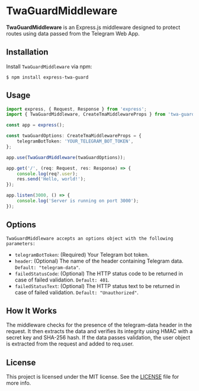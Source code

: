 # TwaGuardMiddleware

**TwaGuardMiddleware** is an Express.js middleware designed to protect routes using data passed from the Telegram Web App.

## Installation

Install `TwaGuardMiddleware` via npm:

```
$ npm install express-twa-guard
```

## Usage

```typescript
import express, { Request, Response } from 'express';
import { TwaGuardMiddleware, CreateTmaMiddlewareProps } from 'twa-guard-middleware';

const app = express();

const twaGuardOptions: CreateTmaMiddlewareProps = {
    telegramBotToken: 'YOUR_TELEGRAM_BOT_TOKEN',
};

app.use(TwaGuardMiddleware(twaGuardOptions));

app.get('/', (req: Request, res: Response) => {
    console.log(req?.user);
    res.send('Hello, world!');
});

app.listen(3000, () => {
    console.log('Server is running on port 3000');
});
```

## Options

`TwaGuardMiddleware accepts an options object with the following parameters:`

-   `telegramBotToken`: (Required) Your Telegram bot token.
-   `header`: (Optional) The name of the header containing Telegram data. `Default: "telegram-data"`.
-   `failedStatusCode`: (Optional) The HTTP status code to be returned in case of failed validation. `Default: 401`.
-   `failedStatusText`: (Optional) The HTTP status text to be returned in case of failed validation. `Default: "Unauthorized"`.

## How It Works

The middleware checks for the presence of the telegram-data header in the request. It then extracts the data and verifies its integrity using HMAC with a secret key and SHA-256 hash. If the data passes validation, the user object is extracted from the request and added to req.user.

## License

This project is licensed under the MIT license. See the [LICENSE](LICENSE) file for more info.
